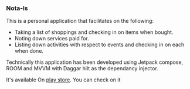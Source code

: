 ### Nota-ls
This is a personal application that facilitates on the following:
* Taking a list of shoppings and checking in on items when bought. 
* Noting down services paid for.
* Listing down activities with respect to events and checking in on each when done.

Technically this application has been developed using Jetpack compose, ROOM and MVVM with Daggar hilt as the dependancy injector.

It's available On [play store](https://play.google.com/store/apps/details?id=com.varietapp.NotaLs). You can check on it
